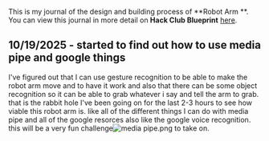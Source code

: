 <!--
  ===================    !!READ THIS NOTICE!!   ====================
  DO NOT edit this file manually. Your changes WILL BE OVERWRITTEN!
  This journal is auto generated and updated by Hack Club Blueprint.
  To edit this file, please edit your journal entries on Blueprint.
  ==================================================================
-->

This is my journal of the design and building process of **Robot Arm **.  
You can view this journal in more detail on **Hack Club Blueprint** [here](https://blueprint.hackclub.com/projects/659).


## 10/19/2025 - started to find out how to use media pipe and google things  

I've figured out that I can use gesture recognition to be able to make the robot arm move and to have it work and also that there can be some object recognition so it can be able to grab whatever i say and tell the arm to grab. that is the rabbit hole I've been going on for the last 2-3 hours to see how viable this robot arm is. like all of the different things I can do with media pipe and all of the google resorces also like the google voice recognition. this will be a very fun challenge![media pipe.png](https://blueprint.hackclub.com/user-attachments/blobs/proxy/eyJfcmFpbHMiOnsiZGF0YSI6MzIzNSwicHVyIjoiYmxvYl9pZCJ9fQ==--41eebad9ea2ac76ab812a1b1f03765cf8bfa1ee8/media%20pipe.png)
 to take on.  

